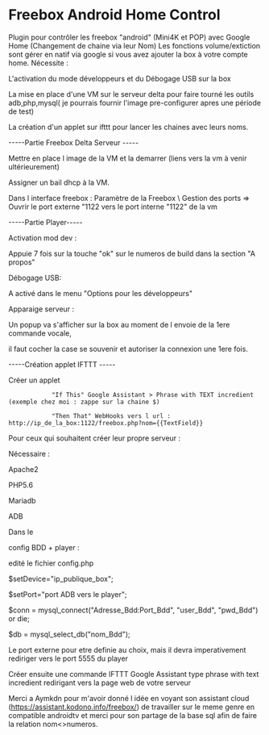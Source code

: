 # Freebox Android Home Control

Plugin pour contrôler les freebox "android" (Mini4K et POP) avec Google Home (Changement de chaine via leur Nom)
Les fonctions volume/extiction sont gérer en natif via google si vous avez ajouter la box à votre compte home.
Nécessite : 

  L'activation du mode développeurs et du Débogage USB sur la box
  
  La mise en place d'une VM sur le serveur delta pour faire tourné les outils adb,php,mysql( je pourrais fournir l'image pre-configurer apres une période de test)
  
  La création d'un applet sur ifttt pour lancer les chaines avec leurs noms.
  
  
-----Partie Freebox Delta Serveur -----

Mettre en place l image de la VM et la demarrer (liens vers la vm à venir ultérieurement)

Assigner un bail dhcp à la VM.

Dans l interface freebox : Paramètre de la Freebox \ Gestion des ports => Ouvrir le port externe "1122 vers le port interne "1122" de la vm

-----Partie Player-----

Activation mod dev : 

Appuie 7 fois sur la touche "ok" sur le numeros de build dans la section "A propos"

Débogage USB:

A activé dans le menu "Options pour les développeurs"

Apparaige serveur : 

Un popup va s'afficher sur la box au moment de l envoie de la 1ere commande vocale,

il faut cocher la case se souvenir et autoriser la connexion une 1ere fois.

-----Création applet IFTTT -----

Créer un applet 

                "If This" Google Assistant > Phrase with TEXT incredient  (exemple chez moi : zappe sur la chaine $)

                "Then That" WebHooks vers l url : http://ip_de_la_box:1122/freebox.php?nom={{TextField}}
                
                
Pour ceux qui souhaitent créer leur propre serveur :

Nécessaire : 

  Apache2
  
  PHP5.6
  
  Mariadb
  
  ADB
  
  
Dans le 

config BDD + player : 

edité le fichier config.php


$setDevice="ip_publique_box";

$setPort="port ADB vers le player";

$conn = mysql_connect("Adresse_Bdd:Port_Bdd", "user_Bdd", "pwd_Bdd") or die;

$db = mysql_select_db("nom_Bdd");


Le port externe pour etre definie au choix, mais il devra imperativement rediriger vers le port 5555 du player

Créer ensuite une commande IFTTT Google Assistant type phrase with text incredient redirigant vers la page web de votre serveur


Merci a Aymkdn pour m'avoir donné l idée en voyant son assistant cloud (https://assistant.kodono.info/freebox/) de travailler sur le meme genre en compatible androidtv et merci pour son partage de la base sql afin de faire la relation nom<>numeros.



